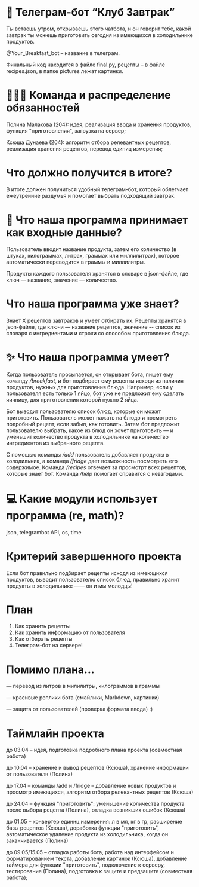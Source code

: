 # 🍳 Телеграм-бот “Клуб Завтрак”
Ты встаешь утром, открываешь этого чатбота, и он говорит тебе, какой завтрак ты можешь приготовить сегодня из имеющихся в холодильнике продуктов. 

@Your_Breakfast_bot – название в телеграм. 

Финальный код находится в файле final.py, рецепты – в файле recipes.json, в папке pictures лежат картинки. 

# 👩🏻‍💻 Команда и распределение обязанностей 
Полина Малахова (204): идея, реализация ввода и хранения продуктов, функция "приготовления", загрузка на сервер;

Ксюша Дунаева (204): алгоритм отбора релевантных рецептов, реализация хранения рецептов, перевод единиц измерения; 

# Что должно получится в итоге?
В итоге должен получиться удобный телеграм-бот, который облегчает ежеутренние раздумья и помогает выбрать подходящий завтрак.  

# 📲 Что наша программа принимает как входные данные?
Пользователь вводит название продукта, затем его количество (в штуках, килограммах, литрах, граммах или миллилитрах), которое автоматически переводится в граммы и миллилитры.

Продукты каждого пользователя хранятся в словаре в json-файле, где ключ — название, значение — количество. 

# Что наша программа уже знает?
Знает X рецептов завтраков и умеет отбирать их. Рецепты хранятся в json-файле, где ключи — название рецептов, значение -- список из словаря с ингредиентами и строки со способом приготовления блюда. 

# ✨ Что наша программа умеет?
Когда пользователь просыпается, он открывает бота, пишет ему команду */breakfast*, и бот подбирает ему рецепты исходя из наличия продуктов, нужных для приготовления блюда. Например, если у пользователя есть только 1 яйцо, бот уже не предложит ему сделать яичницу, для приготовления которой нужно 2 яйца.

Бот выводит пользователю список блюд, которые он может приготовить. Пользователь может нажать на блюдо и посмотреть подробный рецепт, если забыл, как готовить.
Затем бот предложит пользователю выбрать, какое из блюд он хочет приготовить — и уменьшит количество продукта в холодильнике на количество ингредиентов из выбранного рецепта.

С помощью команды */add* пользователь добавляет продукты в холодильник, а команда */fridge* дает возможность посмотреть его содержимое. Команда */recipes* отвечает за просмотрт всех рецептов, которые знает бот. Команда */help* помогает справится с невзгодами.
 
# 💻 Какие модули использует программа (re, math)?
json, telegrambot API, os, time

# Критерий завершенного проекта
Если бот правильно подбирает рецепты исходя из имеющихся продуктов, выводит пользователю список блюд, правильно хранит продукты в холодильнике —— он и мы молодцы!

# План
1) Как хранить рецепты
2) Как хранить информацию от пользователя
3) Как отбирать рецепты
4) Телеграм-бот на сервере!

# Помимо плана...
— перевод из литров в милилитры, килограммов в граммы

— красивые реплики бота (смайлики, Markdown, картинки)

— защита от пользователей (проверка формата ввода) :)

# Таймлайн проекта

до 03.04 – идея, подготовка подробного плана проекта (совместная работа)

до 10.04 – хранение и вывод рецептов (Ксюша), хранение информации от пользователя (Полина)

до 17.04 – команды /add и /fridge – добавление новых продуктов и просмотр имеющихся, алгоритм отбора релевантных рецептов (Ксюша)

до 24.04 – функция "приготовить": уменьшение количества продукта после выбора рецепта (Полина), отладка возникших ошибок (Ксюша)

до 01.05 – конвертер единиц измерения: л в мл, кг в гр, расширение базы рецептов (Ксюша), доработка функции "приготовить", автоматическое удаление продукта из холодильника, когда он заканчивается (Полина)

до 09.05/15.05 – отладка работы бота, работа над интерфейсом и форматированием текста, добавление картинок (Ксюша), добавление таймера для функции "приготовить", подключение к серверу, тестирование (Полина), подготовка к защите и предзащите (совместная работа); 





